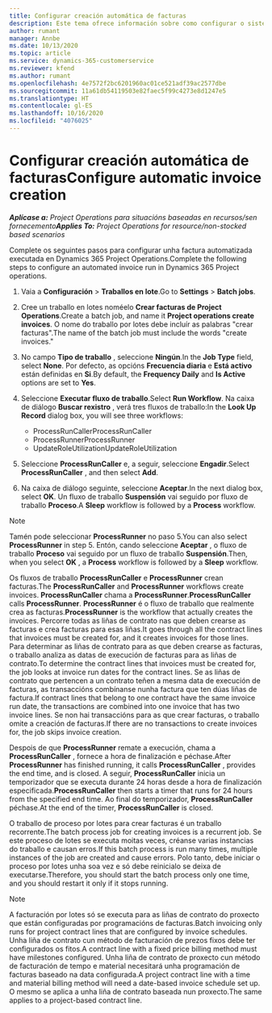 ```yaml
---
title: Configurar creación automática de facturas
description: Este tema ofrece información sobre como configurar o sistema para xerar facturas automaticamente.
author: rumant
manager: Annbe
ms.date: 10/13/2020
ms.topic: article
ms.service: dynamics-365-customerservice
ms.reviewer: kfend
ms.author: rumant
ms.openlocfilehash: 4e7572f2bc6201960ac01ce521adf39ac2577dbe
ms.sourcegitcommit: 11a61db54119503e82faec5f99c4273e8d1247e5
ms.translationtype: HT
ms.contentlocale: gl-ES
ms.lasthandoff: 10/16/2020
ms.locfileid: "4076025"
---
```

# <a name="configure-automatic-invoice-creation"></a><span data-ttu-id="5c67a-103">Configurar creación automática de facturas</span><span class="sxs-lookup"><span data-stu-id="5c67a-103">Configure automatic invoice creation</span></span>

<span data-ttu-id="5c67a-104">_**Aplícase a:** Project Operations para situacións baseadas en recursos/sen fornecemento_</span><span class="sxs-lookup"><span data-stu-id="5c67a-104">_**Applies To:** Project Operations for resource/non-stocked based scenarios_</span></span>


<span data-ttu-id="5c67a-105">Complete os seguintes pasos para configurar unha factura automatizada executada en Dynamics 365 Project Operations.</span><span class="sxs-lookup"><span data-stu-id="5c67a-105">Complete the following steps to configure an automated invoice run in Dynamics 365 Project operations.</span></span>

1. <span data-ttu-id="5c67a-106">Vaia a **Configuración** > **Traballos en lote**.</span><span class="sxs-lookup"><span data-stu-id="5c67a-106">Go to **Settings** > **Batch jobs**.</span></span>
2. <span data-ttu-id="5c67a-107">Cree un traballo en lotes noméelo **Crear facturas de Project Operations**.</span><span class="sxs-lookup"><span data-stu-id="5c67a-107">Create a batch job, and name it **Project operations create invoices**.</span></span> <span data-ttu-id="5c67a-108">O nome do traballo por lotes debe incluír as palabras "crear facturas".</span><span class="sxs-lookup"><span data-stu-id="5c67a-108">The name of the batch job must include the words "create invoices."</span></span>
3. <span data-ttu-id="5c67a-109">No campo **Tipo de traballo** , seleccione **Ningún**.</span><span class="sxs-lookup"><span data-stu-id="5c67a-109">In the **Job Type** field, select **None**.</span></span> <span data-ttu-id="5c67a-110">Por defecto, as opcións **Frecuencia diaria** e **Está activo** están definidas en **Si**.</span><span class="sxs-lookup"><span data-stu-id="5c67a-110">By default, the **Frequency Daily** and **Is Active** options are set to **Yes**.</span></span>
4. <span data-ttu-id="5c67a-111">Seleccione **Executar fluxo de traballo**.</span><span class="sxs-lookup"><span data-stu-id="5c67a-111">Select **Run Workflow**.</span></span> <span data-ttu-id="5c67a-112">Na caixa de diálogo **Buscar rexistro** , verá tres fluxos de traballo:</span><span class="sxs-lookup"><span data-stu-id="5c67a-112">In the **Look Up Record** dialog box, you will see three workflows:</span></span>

    - <span data-ttu-id="5c67a-113">ProcessRunCaller</span><span class="sxs-lookup"><span data-stu-id="5c67a-113">ProcessRunCaller</span></span>
    - <span data-ttu-id="5c67a-114">ProcessRunner</span><span class="sxs-lookup"><span data-stu-id="5c67a-114">ProcessRunner</span></span>
    - <span data-ttu-id="5c67a-115">UpdateRoleUtilization</span><span class="sxs-lookup"><span data-stu-id="5c67a-115">UpdateRoleUtilization</span></span>

5. <span data-ttu-id="5c67a-116">Seleccione **ProcessRunCaller** e, a seguir, seleccione **Engadir**.</span><span class="sxs-lookup"><span data-stu-id="5c67a-116">Select **ProcessRunCaller** , and then select **Add**.</span></span>
6. <span data-ttu-id="5c67a-117">Na caixa de diálogo seguinte, seleccione **Aceptar**.</span><span class="sxs-lookup"><span data-stu-id="5c67a-117">In the next dialog box, select **OK**.</span></span> <span data-ttu-id="5c67a-118">Un fluxo de traballo **Suspensión** vai seguido por fluxo de traballo **Proceso**.</span><span class="sxs-lookup"><span data-stu-id="5c67a-118">A **Sleep** workflow is followed by a **Process** workflow.</span></span>

  > [!NOTE]
  > <span data-ttu-id="5c67a-119">Tamén pode seleccionar **ProcessRunner** no paso 5.</span><span class="sxs-lookup"><span data-stu-id="5c67a-119">You can also select **ProcessRunner** in step 5.</span></span> <span data-ttu-id="5c67a-120">Entón, cando seleccione **Aceptar** , o fluxo de traballo **Proceso** vai seguido por un fluxo de traballo **Suspensión**.</span><span class="sxs-lookup"><span data-stu-id="5c67a-120">Then, when you select **OK** , a **Process** workflow is followed by a **Sleep** workflow.</span></span>

<span data-ttu-id="5c67a-121">Os fluxos de traballo **ProcessRunCaller** e **ProcessRunner** crean facturas.</span><span class="sxs-lookup"><span data-stu-id="5c67a-121">The **ProcessRunCaller** and **ProcessRunner** workflows create invoices.</span></span> <span data-ttu-id="5c67a-122">**ProcessRunCaller** chama a **ProcessRunner**.</span><span class="sxs-lookup"><span data-stu-id="5c67a-122">**ProcessRunCaller** calls **ProcessRunner**.</span></span> <span data-ttu-id="5c67a-123">**ProcessRunner** é o fluxo de traballo que realmente crea as facturas.</span><span class="sxs-lookup"><span data-stu-id="5c67a-123">**ProcessRunner** is the workflow that actually creates the invoices.</span></span> <span data-ttu-id="5c67a-124">Percorre todas as liñas de contrato nas que deben crearse as facturas e crea facturas para esas liñas.</span><span class="sxs-lookup"><span data-stu-id="5c67a-124">It goes through all the contract lines that invoices must be created for, and it creates invoices for those lines.</span></span> <span data-ttu-id="5c67a-125">Para determinar as liñas de contrato para as que deben crearse as facturas, o traballo analiza as datas de execución de facturas para as liñas de contrato.</span><span class="sxs-lookup"><span data-stu-id="5c67a-125">To determine the contract lines that invoices must be created for, the job looks at invoice run dates for the contract lines.</span></span> <span data-ttu-id="5c67a-126">Se as liñas de contrato que pertencen a un contrato teñen a mesma data de execución de facturas, as transaccións combínanse nunha factura que ten dúas liñas de factura.</span><span class="sxs-lookup"><span data-stu-id="5c67a-126">If contract lines that belong to one contract have the same invoice run date, the transactions are combined into one invoice that has two invoice lines.</span></span> <span data-ttu-id="5c67a-127">Se non hai transaccións para as que crear facturas, o traballo omite a creación de facturas.</span><span class="sxs-lookup"><span data-stu-id="5c67a-127">If there are no transactions to create invoices for, the job skips invoice creation.</span></span>

<span data-ttu-id="5c67a-128">Despois de que **ProcessRunner** remate a execución, chama a **ProcessRunCaller** , fornece a hora de finalización e péchase.</span><span class="sxs-lookup"><span data-stu-id="5c67a-128">After **ProcessRunner** has finished running, it calls **ProcessRunCaller** , provides the end time, and is closed.</span></span> <span data-ttu-id="5c67a-129">A seguir, **ProcessRunCaller** inicia un temporizador que se executa durante 24 horas desde a hora de finalización especificada.</span><span class="sxs-lookup"><span data-stu-id="5c67a-129">**ProcessRunCaller** then starts a timer that runs for 24 hours from the specified end time.</span></span> <span data-ttu-id="5c67a-130">Ao final do temporizador, **ProcessRunCaller** péchase.</span><span class="sxs-lookup"><span data-stu-id="5c67a-130">At the end of the timer, **ProcessRunCaller** is closed.</span></span>

<span data-ttu-id="5c67a-131">O traballo de proceso por lotes para crear facturas é un traballo recorrente.</span><span class="sxs-lookup"><span data-stu-id="5c67a-131">The batch process job for creating invoices is a recurrent job.</span></span> <span data-ttu-id="5c67a-132">Se este proceso de lotes se executa moitas veces, créanse varias instancias do traballo e causan erros.</span><span class="sxs-lookup"><span data-stu-id="5c67a-132">If this batch process is run many times, multiple instances of the job are created and cause errors.</span></span> <span data-ttu-id="5c67a-133">Polo tanto, debe iniciar o proceso por lotes unha soa vez e só debe reinicialo se deixa de executarse.</span><span class="sxs-lookup"><span data-stu-id="5c67a-133">Therefore, you should start the batch process only one time, and you should restart it only if it stops running.</span></span>

> [!NOTE]
> <span data-ttu-id="5c67a-134">A facturación por lotes só se executa para as liñas de contrato do proxecto que están configuradas por programacións de facturas.</span><span class="sxs-lookup"><span data-stu-id="5c67a-134">Batch invoicing only runs for project contract lines that are configured by invoice schedules.</span></span> <span data-ttu-id="5c67a-135">Unha liña de contrato cun método de facturación de prezos fixos debe ter configurados os fitos.</span><span class="sxs-lookup"><span data-stu-id="5c67a-135">A contract line with a fixed price billing method must have milestones configured.</span></span> <span data-ttu-id="5c67a-136">Unha liña de contrato de proxecto cun método de facturación de tempo e material necesitará unha programación de facturas baseado na data configurada.</span><span class="sxs-lookup"><span data-stu-id="5c67a-136">A project contract line with a time and material billing method will need a date-based invoice schedule set up.</span></span> <span data-ttu-id="5c67a-137">O mesmo se aplica a unha liña de contrato baseada nun proxecto.</span><span class="sxs-lookup"><span data-stu-id="5c67a-137">The same applies to a project-based contract line.</span></span>     
